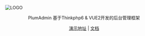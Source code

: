 ![LOGO](http://file.huamzl.wang/tuchuang/20221211449/u8of24f87i_plumadmin_logo_big.png)

<p align="center">PlumAdmin 基于Thinkphp6 & VUE2开发的后台管理框架</p>
<p align="center"><a href="">演示地址</a> | <a href="">文档</a></p>

